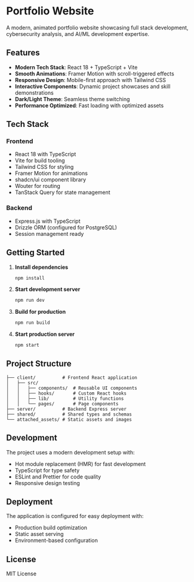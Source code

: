 # Portfolio Website

A modern, animated portfolio website showcasing full stack development, cybersecurity analysis, and AI/ML development expertise.

## Features

- **Modern Tech Stack**: React 18 + TypeScript + Vite
- **Smooth Animations**: Framer Motion with scroll-triggered effects
- **Responsive Design**: Mobile-first approach with Tailwind CSS
- **Interactive Components**: Dynamic project showcases and skill demonstrations
- **Dark/Light Theme**: Seamless theme switching
- **Performance Optimized**: Fast loading with optimized assets

## Tech Stack

### Frontend
- React 18 with TypeScript
- Vite for build tooling
- Tailwind CSS for styling
- Framer Motion for animations
- shadcn/ui component library
- Wouter for routing
- TanStack Query for state management

### Backend
- Express.js with TypeScript
- Drizzle ORM (configured for PostgreSQL)
- Session management ready

## Getting Started

1. **Install dependencies**
   ```bash
   npm install
   ```

2. **Start development server**
   ```bash
   npm run dev
   ```

3. **Build for production**
   ```bash
   npm run build
   ```

4. **Start production server**
   ```bash
   npm start
   ```

## Project Structure

```
├── client/          # Frontend React application
│   ├── src/
│   │   ├── components/  # Reusable UI components
│   │   ├── hooks/       # Custom React hooks
│   │   ├── lib/         # Utility functions
│   │   └── pages/       # Page components
├── server/          # Backend Express server
├── shared/          # Shared types and schemas
└── attached_assets/ # Static assets and images
```

## Development

The project uses a modern development setup with:
- Hot module replacement (HMR) for fast development
- TypeScript for type safety
- ESLint and Prettier for code quality
- Responsive design testing

## Deployment

The application is configured for easy deployment with:
- Production build optimization
- Static asset serving
- Environment-based configuration

## License

MIT License
